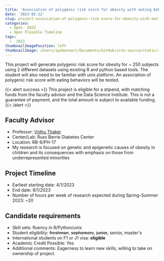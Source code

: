 ```yaml
---
title: 'Association of polygenic risk score for obesity with eating behaviors'
date: '2023-02-22'
slug: project-association-of-polygenic-risk-score-for-obesity-with-eating-behaviors
categories:
  - Open  2023 
  - Open Flexible Timeline
tags:
  -  2023
thumbnailImagePosition: left
thumbnailImage: /Users/ipekensari/Documents/GitHub/site-source/static/img/construction.png
---
```

This project will generate polygenic risk score for obesity for ~ 250 subjects using 2 different datasets using existing R and python based tools. The student will also need to be familiar with unix platform. An association of polygenic risk score with eating behaviors will be tested. 

<!--more-->

{{< alert success >}}
This project is eligible for a stipend, with matching funds 
                   from the faculty advisor and the Data Science Institute. This is not a guarantee of 
                   payment, and the total amount is subject to available funding.
{{< /alert >}}

## Faculty Advisor
+ Professor: [Vidhu Thaker](https://www.pediatrics.columbia.edu/research-labs/thaker-lab)
+ Center/Lab: Russ Berrie Diabetes Center
+ Location: RB-6/PH-17
+ My research is focused on genetic and epigenetic causes of obesity in children and its consequences with emphasis on those from underrepresented minorities

## Project Timeline
+ Earliest starting date: 4/1/2023
+ End date: 9/1/2023
+ Number of hours per week of research expected during Spring-Summer 2023: ~20

## Candidate requirements
+ Skill sets: fluency in R/Python/unix
+ Student eligibility: ~~freshman~~, ~~sophomore~~, ~~junior~~, senior, master's
+ International students on F1 or J1 visa: **eligible**
+ Academic Credit Possible: Yes
+ Additional comments: Eagerness to learn new skills, willing to take on ownership of project.

